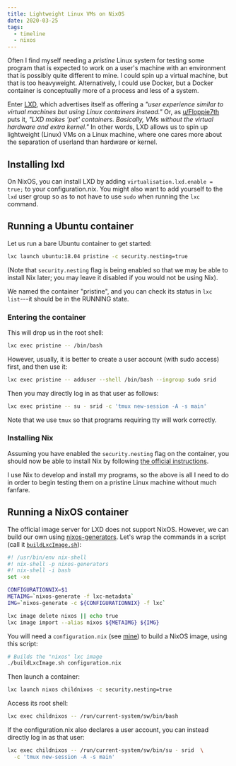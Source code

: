 ```yaml
---
title: Lightweight Linux VMs on NixOS
date: 2020-03-25
tags:
  - timeline
  - nixos
---
```


Often I find myself needing a *pristine* Linux system for testing some program that is expected to work on a user's machine with an environment that is possibly quite different to mine. I could spin up a virtual machine, but that is too heavyweight. Alternatively, I could use Docker, but a Docker container is conceptually more of a process and less of a system. 

Enter [LXD](https://linuxcontainers.org/lxd/introduction/), which advertises itself as offering a *"user experience similar to virtual machines but using Linux containers instead."* Or, as [u/Floppie7th](https://old.reddit.com/r/selfhosted/comments/b50h9t/docker_vs_lxd/) puts it, *"LXD makes 'pet' containers. Basically, VMs without the virtual hardware and extra kernel."* In other words, LXD allows us to spin up lightweight (Linux) VMs on a Linux machine, where one cares more about the separation of userland than hardware or kernel.


## Installing lxd 

On NixOS, you can install LXD by adding `virtualisation.lxd.enable = true;` to your configuration.nix. You might also want to add yourself to the `lxd` user group so as to not have to use `sudo` when running the `lxc` command.

## Running a Ubuntu container

Let us run a bare Ubuntu container to get started:

```bash
lxc launch ubuntu:18.04 pristine -c security.nesting=true
```

(Note that `security.nesting` flag is being enabled so that we may be able to install Nix later; you may leave it disabled if you would not be using Nix).

We named the container "pristine", and you can check its status in `lxc list`---it should be in the RUNNING state.

### Entering the container 

This will drop us in the root shell:

```bash
lxc exec pristine -- /bin/bash
```

However, usually, it is better to create a user account (with sudo access) first, and then use it:

```bash
lxc exec pristine -- adduser --shell /bin/bash --ingroup sudo srid
```

Then you may directly log in as that user as follows:

```bash
lxc exec pristine -- su - srid -c 'tmux new-session -A -s main'
```

Note that we use `tmux` so that programs requiring tty will work correctly.


### Installing Nix 

Assuming you have enabled the `security.nesting` flag on the container, you should now be able to install Nix by following [the official instructions](https://nixos.org/nix/).

I use Nix to develop and install my programs, so the above is all I need to do in order to begin testing them on a pristine Linux machine without much fanfare.

## Running a NixOS container

The official image server for LXD does not support NixOS. However, we can build our own using [nixos-generators](https://github.com/nix-community/nixos-generators). Let's wrap the commands in a script (call it [`buildLxcImage.sh`](https://github.com/srid/nix-config/blob/master/lxc/buildLxcImage.sh)):

```bash
#! /usr/bin/env nix-shell
#! nix-shell -p nixos-generators
#! nix-shell -i bash
set -xe

CONFIGURATIONNIX=$1
METAIMG=`nixos-generate -f lxc-metadata`
IMG=`nixos-generate -c ${CONFIGURATIONNIX} -f lxc`

lxc image delete nixos || echo true
lxc image import --alias nixos ${METAIMG} ${IMG}
```

You will need a `configuration.nix` (see [mine](https://github.com/srid/nix-config/blob/master/lxc/configuration.nix)) to build a NixOS image, using this script:

```bash
# Builds the "nixos" lxc image
./buildLxcImage.sh configuration.nix
```

Then launch a container:

```bash
lxc launch nixos childnixos -c security.nesting=true
```

Access its root shell:

```bash
lxc exec childnixos -- /run/current-system/sw/bin/bash
```

If the configuration.nix also declares a user account, you can instead directly log in as that user:

```bash
lxc exec childnixos -- /run/current-system/sw/bin/su - srid  \
  -c 'tmux new-session -A -s main'
```
